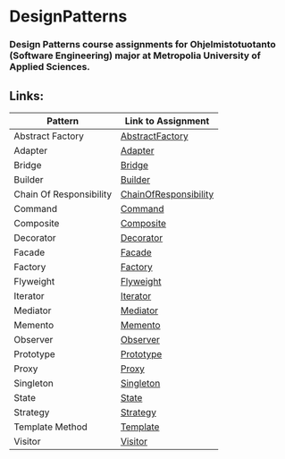 # DesignPatterns

### Design Patterns course assignments for Ohjelmistotuotanto (Software Engineering) major at Metropolia University of Applied Sciences.

## Links:
| Pattern                 | Link to Assignment                                                                                  |
|-------------------------|---------------------------------------------------------------------------------------------------|
| Abstract Factory        | [AbstractFactory](https://github.com/TonyKarlin/DesignPatterns/tree/main/AbstractFactory)         |
| Adapter                 | [Adapter](https://github.com/TonyKarlin/DesignPatterns/tree/main/Adapter)                         |
| Bridge                  | [Bridge](https://github.com/TonyKarlin/DesignPatterns/tree/main/Bridge)                           |
| Builder                 | [Builder](https://github.com/TonyKarlin/DesignPatterns/tree/main/Builder)                         |
| Chain Of Responsibility | [ChainOfResponsibility](https://github.com/TonyKarlin/DesignPatterns/tree/main/ChainOfResponsibility) |
| Command                 | [Command](https://github.com/TonyKarlin/DesignPatterns/tree/main/Command)                         |
| Composite               | [Composite](https://github.com/TonyKarlin/DesignPatterns/tree/main/Composite)                     |
| Decorator               | [Decorator](https://github.com/TonyKarlin/DesignPatterns/tree/main/Decorator)                     |
| Facade                  | [Facade](https://github.com/TonyKarlin/DesignPatterns/tree/main/Facade)                           |
| Factory                 | [Factory](https://github.com/TonyKarlin/DesignPatterns/tree/main/Factory)                         |
| Flyweight               | [Flyweight](https://github.com/TonyKarlin/DesignPatterns/tree/main/Flyweight)                     |
| Iterator                | [Iterator](https://github.com/TonyKarlin/DesignPatterns/tree/main/Iterator)                       |
| Mediator                | [Mediator](https://github.com/TonyKarlin/DesignPatterns/tree/main/Mediator)                       |
| Memento                 | [Memento](https://github.com/TonyKarlin/DesignPatterns/tree/main/Memento)                         |
| Observer                | [Observer](https://github.com/TonyKarlin/DesignPatterns/tree/main/Observer)                       |
| Prototype               | [Prototype](https://github.com/TonyKarlin/DesignPatterns/tree/main/Prototype)                     |
| Proxy                   | [Proxy](https://github.com/TonyKarlin/DesignPatterns/tree/main/Proxy)                             |
| Singleton               | [Singleton](https://github.com/TonyKarlin/DesignPatterns/tree/main/Singleton)                     |
| State                   | [State](https://github.com/TonyKarlin/DesignPatterns/tree/main/State)                             |
| Strategy                | [Strategy](https://github.com/TonyKarlin/DesignPatterns/tree/main/Strategy)                       |
| Template Method         | [Template](https://github.com/TonyKarlin/DesignPatterns/tree/main/Template)                       |
| Visitor                 | [Visitor](https://github.com/TonyKarlin/DesignPatterns/tree/main/Visitor)                         |
